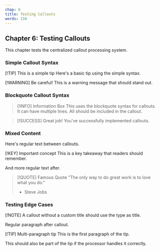 ```yaml
---
chap: 6
title: Testing Callouts
words: 150
---
```


## Chapter 6: Testing Callouts

This chapter tests the centralized callout processing system.

### Simple Callout Syntax

[!TIP] This is a simple tip
Here's a basic tip using the simple syntax.

[!WARNING] Be careful!
This is a warning message that should stand out.

### Blockquote Callout Syntax

> [!INFO] Information Box
> This uses the blockquote syntax for callouts.
> It can have multiple lines.
> All should be included in the callout.

> [!SUCCESS] Great job!
> You've successfully implemented callouts.

### Mixed Content

Here's regular text between callouts.

[!KEY] Important concept
This is a key takeaway that readers should remember.

And more regular text after.

> [!QUOTE] Famous Quote
> "The only way to do great work is to love what you do."
>
> - Steve Jobs

### Testing Edge Cases

[!NOTE]
A callout without a custom title should use the type as title.

Regular paragraph after callout.

[!TIP] Multi-paragraph tip
This is the first paragraph of the tip.

This should also be part of the tip if the processor handles it correctly.
